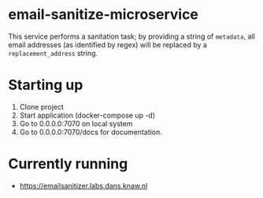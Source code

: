 # email-sanitize-microservice

This service performs a sanitation task; by providing a string of `metadata`, all email addresses (as identified by regex) will be replaced by a `replacement_address` string.

# Starting up

1. Clone project
2. Start application (docker-compose up -d)
3. Go to 0.0.0.0:7070 on local system
4. Go to 0.0.0.0:7070/docs for documentation.

# Currently running

- https://emailsanitizer.labs.dans.knaw.nl
